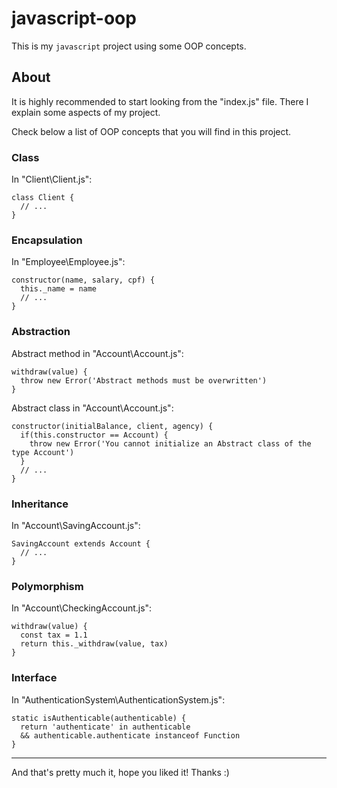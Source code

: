 # javascript-oop
This is my `javascript` project using some OOP concepts.

## About
It is highly recommended to start looking from the "index.js" file. There I explain some aspects of my project.

Check below a list of OOP concepts that you will find in this project.

### Class
In "Client\Client.js":
```
class Client {
  // ...
}
```

### Encapsulation
In "Employee\Employee.js":
```
constructor(name, salary, cpf) {
  this._name = name
  // ...
}
```

### Abstraction
Abstract method in "Account\Account.js":
```
withdraw(value) {
  throw new Error('Abstract methods must be overwritten')
}
```
Abstract class in "Account\Account.js":
```
constructor(initialBalance, client, agency) {
  if(this.constructor == Account) {
    throw new Error('You cannot initialize an Abstract class of the type Account')
  }
  // ...
}
```

### Inheritance
In "Account\SavingAccount.js":
```
SavingAccount extends Account {
  // ...
}
```

### Polymorphism
In "Account\CheckingAccount.js":
```
withdraw(value) {
  const tax = 1.1
  return this._withdraw(value, tax)
}
```

### Interface
In "AuthenticationSystem\AuthenticationSystem.js":
```
static isAuthenticable(authenticable) {
  return 'authenticate' in authenticable
  && authenticable.authenticate instanceof Function
}
```

------

And that's pretty much it, hope you liked it! Thanks :)

